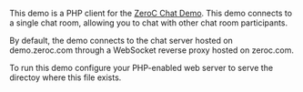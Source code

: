 This demo is a PHP client for the [ZeroC Chat Demo](https://doc.zeroc.com/display/Doc/Chat+Demo). This demo connects to a single chat room, allowing you to chat with other chat room participants.

By default, the demo connects to the chat server hosted on demo.zeroc.com through a WebSocket reverse proxy hosted on zeroc.com.

To run this demo configure your PHP-enabled web server to serve the directoy where this file exists.
